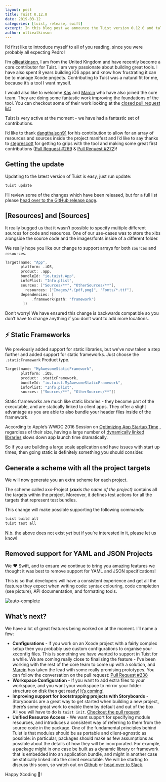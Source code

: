 ```yaml
---
layout: post
title: Tuist 0.12.0
date: 2019-03-12
categories: [tuist, release, swift]
excerpt: In this blog post we announce the Tuist version 0.12.0 and talk about the new features, improvements and fixes that come with it.
author: ollieatkinson
---
```


I’d first like to introduce myself to all of you reading, since you were probably all expecting Pedro!

I’m [ollieatkinson](https://github.com/ollieatkinson), I am from the United Kingdom and have recently become a core contributor for Tuist. I am very passionate about building great tools. I have also spent 8 years building iOS apps and know how frustrating it can be to manage Xcode projects. Contributing to Tuist was a natural fit for me, because it’s a tool I want myself.

I would also like to welcome [Kas](https://github.com/kwridan) and [Marcin](https://github.com/marciniwanicki) who have also joined the core team. They are doing some fantastic work improving the foundations of the tool. You can checkout some of their work looking at the [closed pull request list](https://github.com/tuist/tuist/pulls?q=is%3Apr+is%3Aclosed)

Tuist is very active at the moment - we have had a fantastic set of contributions.

I’d like to thank [dangthaison91](https://github.com/dangthaison91) for his contribution to allow for an array of resources and sources inside the project manifest and I’d like to say thanks to [steprescott](https://github.com/steprescott) for getting to grips with the tool and making some great first contributions ([Pull Request #269](https://github.com/tuist/tuist/pull/269) & [Pull Request #272](https://github.com/tuist/tuist/pull/272))!

## Getting the update

Updating to the latest version of Tuist is easy, just run update:

```sh
tuist update
```

I’ll review some of the changes which have been released, but for a full list please [head over to the GitHub release page](https://github.com/tuist/tuist/releases/tag/0.12.0).

## [Resources] and [Sources]

It really bugged us that it wasn’t possible to specify multiple different sources for code and resources. One of our use-cases was to store the xibs alongside the source code and the images/fonts inside of a different folder.

We really hope you like our change to support arrays for both `sources` and `resources`.

```swift
Target(name: "App",
       platform: .iOS,
       product: .app,
       bundleId: "io.tuist.App",
       infoPlist: "Info.plist",
       sources: ["Sources/**", "OtherSources/**"],
		 resources: ["Images/*.{pdf,png}", "Fonts/*.ttf"],
       dependencies: [
            .framework(path: "framework")
        ])
```

Don’t worry! We have ensured this change is backwards compatible so you don’t have to change anything if you don’t want to add more locations.

## ⚡️ Static Frameworks

We previously added support for static libraries, but we’ve now taken a step further and added support for static frameworks. Just choose the `.staticFramework` Product type.

```swift
Target(name: "MyAwesomeStaticFramework",
       platform: .iOS,
       product: .staticFramework,
       bundleId: "io.tuist.MyAwesomeStaticFramework",
       infoPlist: "Info.plist",
       sources: ["Sources/**", "OtherSources/**"])
```

Static frameworks are much like static libraries - they become part of the executable, and are statically linked to client apps. They offer a slight advantage as you are able to also bundle your header files inside of the framework.

According to Apple’s WWDC 2016 Session on [Optimizing App Startup Time](https://developer.apple.com/videos/play/wwdc2016/406/) , regardless of their size, having a large number of [dynamically linked libraries](https://developer.apple.com/library/content/documentation/DeveloperTools/Conceptual/DynamicLibraries/100-Articles/OverviewOfDynamicLibraries.html#//apple_ref/doc/uid/TP40001873-SW1) slows down app launch time dramatically.

So if you are building a large scale application and have issues with start up times, then going static is definitely something you should consider.

## Generate a scheme with all the project targets

We will now generate you an extra scheme for each project.

The scheme called xxx-Project _(**xxx**is the name of the project)_ contains all the targets within the project. Moreover, it defines test actions for all the targets that represent test bundles.

This change will make possible supporting the following commands:

```sh
tuist build all
tuist test all
```

N.b. the above does not exist _yet_ but if you’re interested in it, please let us know!

## Removed support for YAML and JSON Projects

We ❤️ Swift, and to ensure we continue to bring you amazing features we thought it was best to remove support for YAML and JSON specifications!

This is so that developers will have a consistent experience and get all the features they expect when writing code: syntax colouring, code completion (see picture), API documentation, and formatting tools.

![auto-complete](https://user-images.githubusercontent.com/1382565/54312754-98771a80-45cf-11e9-8d1e-ce3c909fdc53.png)

## What’s next?

We have a lot of great features being worked on at the moment. I’ll name a few:

- **Configurations** - If you work on an Xcode project with a fairly complex setup then you probably use custom configurations to organise your xcconfig files. This is something we have wanted to support in Tuist for a while. We are coming really close to finalising the feature - I’ve been working with the rest of the core team to come up with a solution, and [Marcin](https://github.com/marciniwanicki) has taken the lead with some really promising prototypes. You can follow the conversation on the pull request: [Pull Request #238](https://github.com/tuist/tuist/pull/238)
- **Workspace Configuration** - If you want to add extra files to your workspace, and you want your workspace to mirror your folder structure on disk then get ready! [It’s coming!](https://github.com/tuist/tuist/pull/262)
- **Improving support for bootstrapping projects with Storyboards** - Storyboards are a great way to get started when building a new project, there’s some great work to enable them by default and out of the box. All you will have to do is `tuist init`. [Checkout the pull request](https://github.com/tuist/tuist/pull/269)
- **Unified Resource Access** - We want support for specifying module resources, and introduces a consistent way of referring to them from the source code in the package. One of the fundamental principles behind Tuist is that modules should be as portable and client-agnostic as possible: in particular, packages should make as few assumptions as possible about the details of how they will be incorporated. For example, a package might in one case be built as a dynamic library or framework that is embedded into an application bundle, and might in another case be statically linked into the client executable. We will be starting to discuss this soon, so watch out on [Github](https://github.com/tuist/tuist/issues) or [head over to Slack](http://slack.tuist.io/).

Happy Xcoding 📝!
